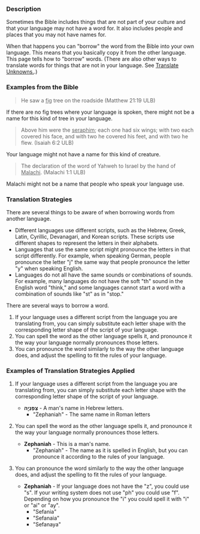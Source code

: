 

### Description

Sometimes the Bible includes things that are not part of your culture and that your language may not have a word for.  It also includes people and places that you may not have names for. 

When that happens you  can "borrow" the word from the Bible into your own language. This means that you basically copy it from the other language.  This page tells how to "borrow" words.  (There are also other ways to translate words for things that are not in your language.  See [Translate Unknowns.](../translate-unknown/01.md).)

### Examples from the Bible

>He saw a <u>fig</u> tree on the roadside  (Matthew 21:19 ULB) 

If there are no fig trees where your language is spoken, there might not be a name for this kind of tree in your language.

>Above him were the <u>seraphim</u>; each one had six wings; with two each covered his face, and with two he covered his feet, and with two he flew.  (Isaiah 6:2 ULB)

Your language might not have a name for this kind of creature.

>The declaration of the word of Yahweh to Israel by the hand of <u>Malachi</u>.  (Malachi 1:1 ULB)

Malachi might not be a name that people who speak your language use. 

### Translation Strategies

There are several things to be aware of when borrowing words from another language.

* Different languages use different scripts, such as the Hebrew, Greek, Latin, Cyrillic, Devanagari, and Korean scripts. These scripts use different shapes to represent the letters in their alphabets. 
* Languages that use the same script might pronounce the letters in that script differently. For example, when speaking German, people pronounce the letter "j" the same way that people pronounce the letter "y" when speaking English. 
* Languages do not all have the same sounds or combinations of sounds. For example, many languages do not have the soft "th" sound in the English word "think," and some languages cannot start a word with a combination of sounds like "st" as in "stop." 

There are several ways to borrow a word. 

1. If your language uses a different script from the language you are translating from, you can simply substitute each letter shape with the corresponding letter shape of the script of your language.
1. You can spell the word as the other language spells it, and pronounce it the way your language normally pronounces those letters.   
1. You can pronounce the word similarly to the way the other language does, and adjust the spelling to fit the rules of your language.  


### Examples of Translation Strategies Applied

1. If your language uses a different script from the language you are translating from, you can simply substitute each letter shape with the corresponding letter shape of the script of your language.

    * **צְפַנְיָ֤ה** - A man's name in Hebrew letters.
        * "Zephaniah" - The same name in Roman letters

2. You can spell the word as the other language spells it, and pronounce it the way your language normally pronounces those letters.

    * **Zephaniah**  - This is a man's name.
        * "Zephaniah" - The name as it is spelled in English, but you can pronounce it according to the rules of your language.

3. You can pronounce the word similarly to the way the other language does, and adjust the spelling to fit the rules of your language.

    * **Zephaniah**  - If your language does not have the "z", you could use "s". If your writing system does not use "ph" you could use "f". Depending on how you pronounce the "i" you could spell it with "i" or "ai" or "ay".
        * "Sefania"
        * "Sefanaia"
        * "Sefanaya"

